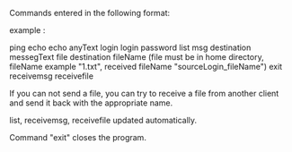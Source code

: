 Commands entered in the following format:

example :

ping 
echo 
echo anyText 
login login password 
list 
msg destination messegText 
file destination fileName (file must be in home directory, fileName example "1.txt", received fileName "sourceLogin_fileName") 
exit 
receivemsg 
receivefile

If you can not send a file, you can try to receive a file from another client and send it back with the appropriate name.

list, receivemsg, receivefile updated automatically.

Command "exit" closes the program.